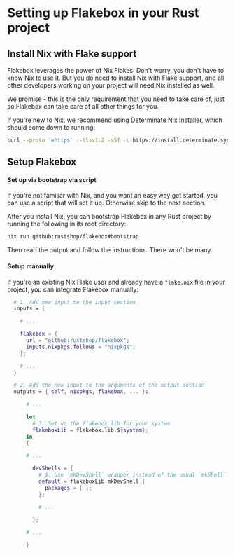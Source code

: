 # Setting up Flakebox in your Rust project

## Install Nix with Flake support

Flakebox leverages the power of Nix Flakes. Don't worry, you don't
have to know Nix to use it. But you do need to install Nix with Flake
support, and all other developers working on your project will need
Nix installed as well.

We promise - this is the only requirement that you need to
take care of, just so Flakebox can take care of all other things
for you.

If you're new to Nix, we recommend using [Determinate Nix Installer](https://zero-to-nix.com/start/install),
which should come down to running:

```sh
curl --proto '=https' --tlsv1.2 -sSf -L https://install.determinate.systems/nix | sh -s -- install
```

## Setup Flakebox

#### Set up via bootstrap via script

If you're not familiar with Nix, and you want an easy way get started,
you can use a script that will set it up. Otherwise skip to the next
section.

After you install Nix, you can bootstrap Flakebox in any Rust project
by running the following in its root directory:

```sh
nix run github:rustshop/flakebox#bootstrap
```

Then read the output and follow the instructions. There won't be many.

#### Setup manually

If you're an existing Nix Flake user and already have a `flake.nix` file
in your project, you can integrate Flakebox manually:

```nix
  # 1. Add new input to the input section
  inputs = {

    # ...

    flakebox = {
      url = "github:rustshop/flakebox";
      inputs.nixpkgs.follows = "nixpkgs";
    };

    # ...
  }

  # 2. Add the new input to the arguments of the output section
  outputs = { self, nixpkgs, flakebox, ... }:

      # ...

      let
        # 3. Set up the flakebox lib for your system
        flakeboxLib = flakebox.lib.${system};
      in
      {

      # ...

        devShells = {
          # $. Use `mkDevShell` wrapper instead of the usual `mkShell`
          default = flakeboxLib.mkDevShell {
            packages = [ ];
          };

          # ... 

        };

      # ...

      }
```
